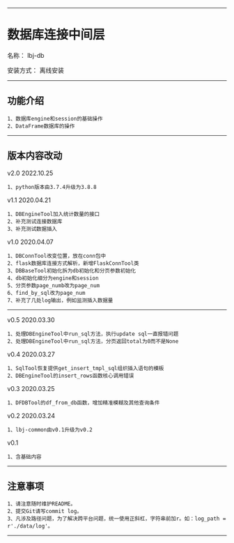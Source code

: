 ________________________________________________________________________________________________________________________
# 数据库连接中间层

名称： lbj-db

安装方式：  离线安装

________________________________________________________________________________________________________________________
## 功能介绍
```
1、数据库engine和session的基础操作
2、DataFrame数据库的操作
```

________________________________________________________________________________________________________________________
## 版本内容改动

v2.0    2022.10.25
```
1、python版本由3.7.4升级为3.8.8
```


v1.1    2020.04.21
```
1、DBEngineTool加入统计数量的接口
2、补充测试连接数据库
3、补充测试数据插入
```

v1.0    2020.04.07
```
1、DBConnTool改变位置，放在conn包中
2、flask数据库连接方式解析，新增FlaskConnTool类
3、DBBaseTool初始化拆为db初始化和分页参数初始化
4、db初始化细分为engine和session
5、分页参数page_numb改为page_num
6、find_by_sql改为page_num
7、补充了几处log输出，例如监测插入数据量
```
________________________________________________________________________________________________________________________

v0.5    2020.03.30
```
1、处理DBEngineTool中run_sql方法，执行update sql一直报错问题
2、处理DBEngineTool中run_sql方法，分页返回total为0而不是None
```

v0.4    2020.03.27
```
1、SqlTool恢复提供get_insert_tmpl_sql组织插入语句的模板
2、DBEngineTool的insert_rows函数核心调用错误
```

v0.3    2020.03.25
```
1、DFDBTool的df_from_db函数，增加精准模糊及其他查询条件
```

v0.2    2020.03.24
```
1、lbj-common由v0.1升级为v0.2
```

v0.1
```
1、含基础内容
```
________________________________________________________________________________________________________________________
##  注意事项
```
1、请注意随时维护README。
2、提交Git请写commit log。
3、凡涉及路径问题，为了解决跨平台问题，统一使用正斜杠，字符串前加r。如：log_path = r'./data/log'。
```
________________________________________________________________________________________________________________________



